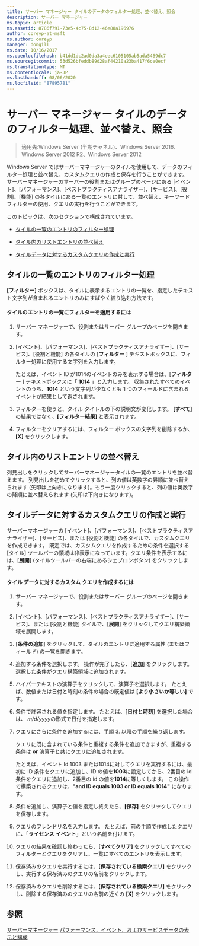 ```yaml
---
title: サーバー マネージャー タイルのデータのフィルター処理、並べ替え、照会
description: サーバー マネージャー
ms.topic: article
ms.assetid: 8786f791-73e5-4c75-8d12-46e88a196976
author: coreyp-at-msft
ms.author: coreyp
manager: dongill
ms.date: 10/16/2017
ms.openlocfilehash: b41dd1dc2ad0da3a4eec6105105ab5ada5469dc7
ms.sourcegitcommit: 53d526bfeddb89d28af44210a23ba417f6ce0ecf
ms.translationtype: MT
ms.contentlocale: ja-JP
ms.lasthandoff: 08/06/2020
ms.locfileid: "87895781"
---
```

# <a name="filter-sort-and-query-data-in-server-manager-tiles"></a>サーバー マネージャー タイルのデータのフィルター処理、並べ替え、照会

>適用先:Windows Server (半期チャネル)、Windows Server 2016、Windows Server 2012 R2、Windows Server 2012

Windows Server ではサーバーマネージャーのタイルを使用して、データのフィルター処理と並べ替え、カスタムクエリの作成と保存を行うことができます。 サーバーマネージャーのサーバーの役割またはグループのページにある [イベント]、[パフォーマンス]、[ベストプラクティスアナライザー]、[サービス]、[役割]、[機能] の各タイルにある一覧のエントリに対して、並べ替え、キーワードフィルターの使用、クエリの実行を行うことができます。

このトピックは、次のセクションで構成されています。

-   [タイルの一覧のエントリのフィルター処理](#BKMK_tiles)

-   [タイル内のリストエントリの並べ替え](#BKMK_sort)

-   [タイルデータに対するカスタムクエリの作成と実行](#BKMK_query)

## <a name="filter-list-entries-in-tiles"></a><a name=BKMK_tiles></a>タイルの一覧のエントリのフィルター処理
**[フィルター]** ボックスは、タイルに表示するエントリの一覧を、指定したテキスト文字列が含まれるエントリのみにすばやく絞り込む方法です。

#### <a name="to-apply-a-filter-to-the-list-of-entries-in-a-tile"></a>タイルのエントリの一覧にフィルターを適用するには

1.  サーバー マネージャーで、役割またはサーバー グループのページを開きます。

2.  [イベント]、[パフォーマンス]、[ベストプラクティスアナライザー]、[サービス]、[役割と機能] の各タイルの [**フィルター** ] テキストボックスに、フィルター処理に使用する文字列を入力します。

    たとえば、イベント ID が1014のイベントのみを表示する場合は、[**フィルター** ] テキストボックスに「 **1014** 」と入力します。 収集されたすべてのイベントのうち、**1014** という文字列が少なくとも 1 つのフィールドに含まれるイベントが結果として返されます。

3.  フィルターを使うと、タイル タイトルの下の説明文が変化します。 **[すべて]** の結果ではなく、**[フィルター結果]** と表示されます。

4.  フィルターをクリアするには、フィルター ボックスの文字列を削除するか、**[X]** をクリックします。

## <a name="sort-list-entries-in-tiles"></a><a name=BKMK_sort></a>タイル内のリストエントリの並べ替え
列見出しをクリックしてサーバーマネージャータイルの一覧のエントリを並べ替えます。 列見出しを初めてクリックすると、列の値は英数字の昇順に並べ替えられます (矢印は上向きになります)。もう一度クリックすると、列の値は英数字の降順に並べ替えられます (矢印は下向きになります)。

## <a name="create-and-run-custom-queries-on-tile-data"></a><a name=BKMK_query></a>タイルデータに対するカスタムクエリの作成と実行
サーバーマネージャーの [イベント]、[パフォーマンス]、[ベストプラクティスアナライザー]、[サービス]、または [役割と機能] の各タイルで、カスタムクエリを作成できます。 既定では、カスタムクエリを作成するための条件を選択する [タイル] ツールバーの領域は非表示になっています。クエリ条件を表示するには、[**展開**] (タイルツールバーの右端にあるシェブロンボタン) をクリックします。

#### <a name="to-create-a-custom-query-for-tile-data"></a>タイル データに対するカスタム クエリを作成するには

1.  サーバー マネージャーで、役割またはサーバー グループのページを開きます。

2.  [イベント]、[パフォーマンス]、[ベストプラクティスアナライザー]、[サービス]、または [役割と機能] タイルで、[**展開**] をクリックしてクエリ構築領域を展開します。

3.  [**条件の追加**] をクリックして、タイルのエントリに適用する属性 (またはフィールド) の一覧を開きます。

4.  追加する条件を選択します。 操作が完了したら、[**追加**] をクリックします。 選択した条件がクエリ構築領域に追加されます。

5.  ハイパーテキストの演算子をクリックして、演算子を選択します。 たとえば、数値または日付と時刻の条件の場合の既定値は **[より小さいか等しい]** です。

6.  条件で許容される値を指定します。 たとえば、[**日付と時刻**] を選択した場合は、 *m/d/yyyy*の形式で日付を指定します。

7.  クエリにさらに条件を追加するには、手順 3. 以降の手順を繰り返します。

    クエリに既に含まれている条件と重複する条件を追加できますが、重複する条件は **or** 演算子と共にクエリに追加されます。

    たとえば、イベント Id 1003 または1014に対してクエリを実行するには、最初に ID 条件をクエリに追加し、ID の値を**1003**に設定してから、2番目の id 条件をクエリに追加し、2番目の id の値を**1014**に等しくします。 この操作で構築されるクエリは、**"and ID equals 1003 or ID equals 1014"** になります。

8.  条件を追加し、演算子と値を指定し終えたら、**[保存]** をクリックしてクエリを保存します。

9. クエリのフレンドリ名を入力します。 たとえば、前の手順で作成したクエリに、「**ライセンス イベント**」という名前を付けます。

10. クエリの結果を確認し終わったら、**[すべてクリア]** をクリックしてすべてのフィルターとクエリをクリアし、一覧にすべてのエントリを表示します。

11. 保存済みのクエリを実行するには、**[保存されている検索クエリ]** をクリックし、実行する保存済みのクエリの名前をクリックします。

12. 保存済みのクエリを削除するには、**[保存されている検索クエリ]** をクリックし、削除する保存済みのクエリの名前の近くの **[X]** をクリックします。

## <a name="see-also"></a>参照
[サーバーマネージャー](server-manager.md) 
[パフォーマンス、イベント、およびサービスデータの表示と構成](view-and-configure-performance-event-and-service-data.md)



